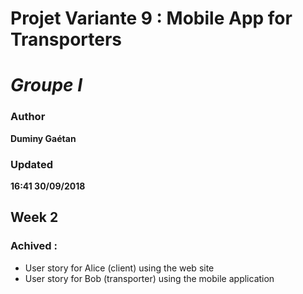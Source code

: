 # Projet Variante 9 : Mobile App for Transporters
# *Groupe I*

### Author
__Duminy Gaétan__
### Updated
__16:41 30/09/2018__

## Week 2

### Achived :
  - User story for Alice (client) using the web site
  - User story for Bob (transporter) using the mobile application
